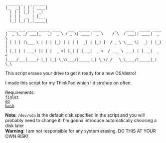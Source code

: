 ```
 _____ _   _ _____ 
|_   _| | | | ____|
  | | | |_| |  _|  
  | | |  _  | |___ 
  |_| |_| |_|_____|
                   
 ____ ___ ____ _____ ____   ___  _____ ____      _    ____  _____ ____  
|  _ \_ _/ ___|_   _|  _ \ / _ \| ____|  _ \    / \  / ___|| ____|  _ \ 
| | | | |\___ \ | | | |_) | | | |  _| | |_) |  / _ \ \___ \|  _| | |_) |
| |_| | | ___) || | |  _ <| |_| | |___|  _ <  / ___ \ ___) | |___|  _ < 
|____/___|____/ |_| |_| \_\\___/|_____|_| \_\/_/   \_\____/|_____|_| \_\
```

This script erases your drive to get it ready for a new OS/distro!

I made this script for my ThinkPad which I distrohop on often.

Requirements: \
[`figlet`](https://repology.org/project/figlet/versions) \
[`dd`](https://repology.org/project/coreutils/versions) \
[`bash`](https://repology.org/project/bash/versions)

**Note**: `/dev/sda` is the default disk specified in the script and you will probably need to change it! I'm gonna introduce automatically choosing a disk later \
**Warning**: I am not responsible for any system erasing. DO THIS AT YOUR OWN RISK!

